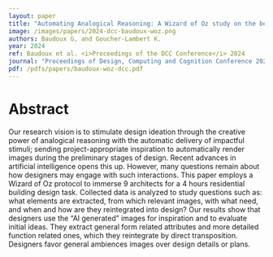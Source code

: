 ```yaml
---
layout: paper
title: "Automating Analogical Reasoning: A Wizard of Oz study on the benefits and pitfalls of a sketch-based AI image generator for design"
image: /images/papers/2024-dcc-baudoux-woz.png
authors: Baudoux G, and Goucher-Lambert K.
year: 2024
ref: Baudoux et al. <i>Proceedings of the DCC Conference</i> 2024
journal: "Proceedings of Design, Computing and Cognition Conference 2024."
pdf: /pdfs/papers/baudoux-woz-dcc.pdf
---
```



# Abstract
Our research vision is to stimulate design ideation through the creative power of analogical reasoning with the automatic delivery of impactful stimuli; sending project-appropriate inspiration to automatically render images during the preliminary stages of design. Recent advances in artificial intelligence opens this up. However, many questions remain about how designers may engage with such interactions. This paper employs a Wizard of Oz protocol to immerse 9 architects for a 4 hours residential building design task. Collected data is analyzed to study questions such as: what elements are extracted, from which relevant images, with what need, and when and how are they reintegrated into design? Our results show that designers use the “AI generated” images for inspiration and to evaluate initial ideas. They extract general form related attributes and more detailed function related ones, which they reintegrate by direct transposition. Designers favor general ambiences images over design details or plans.

